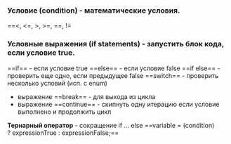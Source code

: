 ### **Условие** (condition) - математические условия.
==<, <=, >, >=, \==, !=

### **Условные выражения** (if statements) - запустить блок кода, если условие true.
==if== - если условие true
==else== - если условие false
==if else== - проверить еще одно, если предыдущее false
==switch== - проверить несколько условий (исп. с enum)

- выражение ==break== - для выхода из цикла
- выражение ==continue== - скипнуть одну итерацию если условие выполнено и продолжить цикл

**Тернарный оператор** - сокращение if ... else
==variable = (condition) ? expressionTrue : expressionFalse;==